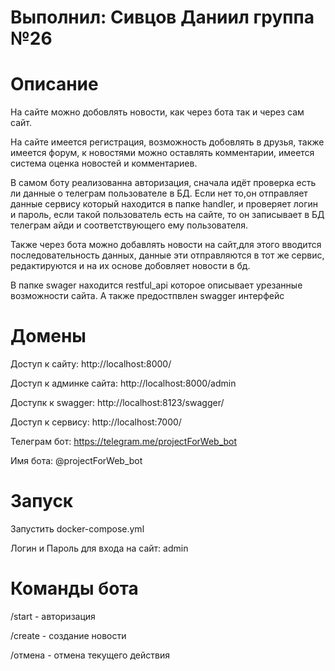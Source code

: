# Выполнил: Сивцов Даниил группа №26
# Описание 
На сайте можно добовлять новости, как через бота так и через сам сайт. 

На сайте имеется регистрация, возможность добовлять в друзья, также имеется форум, к новостями можно оставлять комментарии, имеется система оценка новостей и комментариев. 

В самом боту реализованна авторизация, сначала идёт проверка есть ли данные о телеграм пользователе в БД. Если нет то,он отправляет данные сервису который находится в папке handler, и проверяет логин и пароль, если такой пользователь есть на сайте, то он записывает в БД телеграм айди и соответствующего ему пользователя.

Также через бота можно добавлять новости на сайт,для этого вводится последовательность данных, данные эти отправляются в тот же сервис, редактируются и на их основе добовляет новости в бд. 

В папке swager находится  restful_api которое описывает урезанные возможности сайта. А также предостпвлен swagger интерфейс
# Домены
Доступ к сайту: http://localhost:8000/

Доступ к админке сайта: http://localhost:8000/admin

Доступк к swagger: http://localhost:8123/swagger/

Доступ к сервису: http://localhost:7000/

Телеграм бот: https://telegram.me/projectForWeb_bot

Имя бота: @projectForWeb_bot

# Запуск 
Запустить docker-compose.yml

Логин и Пароль для входа на сайт: admin

# Команды бота
/start - авторизация 

/create - создание новости

/отмена - отмена текущего действия
